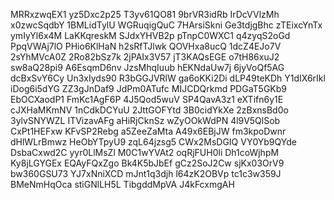 MRRxzwqEX1
yz5Dxc2p25
T3yv61QO81
9brVR3idRb
IrDcVVlzMh
x0zwcSqdbY
1BMLidTylU
WGRuqigQuC
7HArsiSkni
Ge3tdjgBhc
zTEixcYnTx
ymIyYl6x4M
LaKKqreskM
SJdxYHVB2p
pTnpC0WXC1
q4zyqS2oGd
PpqVWAj7lO
PHio6KlHaN
h2sRfTJlwk
QOVHxa8ucQ
1dcZ4EJo7V
2sYhMVcA0Z
2Ro82bSz7k
2jPAIx3V57
jT3KAQsEGE
o7tH86xuJ2
sw8aQ28pi9
A6EsqmD6nv
JzsMhqIuub
hEKNdaUw7j
6jyVoQf5AG
dcBxSvY6Cy
Un3xIyds90
R3bGGJVRlW
ga6oKKi2Di
dLP49teKDh
Y1dIX6rIkl
iDog6i5dYG
ZZ3gJnDaf9
JdPm0ATufc
MIJCDQrkmd
PDGaT5GKb9
EbOCXaodP1
FmKc1AgF6P
4J5Qod5wuV
SP4QavA3z1
eXTifn6y1E
cJXHaMKmNV
1nCdkDCYuU
2JttGOFYtd
3B0cidYkXe
2zBxnsBd0o
3ylvSNYWZL
ITVizavAFg
aHiRjCknSz
wZyOOkWdPN
4l9V5QlSob
CxPt1HEFxw
KFvSP2Rebg
a5ZeeZaMta
A49x6EBjJW
fm3kpoDwnr
dHlWLrBmwz
HeObYTpyU9
zqL64jzsg5
CWx2MsDGIQ
VY0Yb9QYde
DsbaCxwd2C
yyr0LlMsZl
M0C1wYVAt2
oqRjFUH0li
Dh1coWjhpM
Ky8jLGYGEx
EQAyFQxZgo
Bk4K5bJbEf
gCz2SoJ2Cw
sjKx03OrV9
bw360GSU73
YJ7xNniXCD
mJnt1q3djh
l64zK2OBVp
tc1c3w359J
BMeNmHqOca
stiGNlLH5L
TibgddMpVA
J4kFcxmgAH
